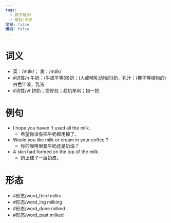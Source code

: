 ```yaml
---
tags:
  - 首字母/M
  - 级别/小学
掌握: false
模糊: false
---
```

# 词义
- 英：/mɪlk/； 美：/mɪlk/
- #词性/n  牛奶；(牛或羊等的)奶；(人或哺乳动物的)奶，乳汁；(椰子等植物的)白色汁液，乳液
- #词性/vt  挤奶；捞好处；趁机牟利；捞一把
# 例句
- I hope you haven 't used all the milk .
	- 希望你没有把牛奶都用掉了。
- Would you like milk or cream in your coffee ?
	- 你的咖啡里要牛奶还是奶油？
- A skin had formed on the top of the milk .
	- 奶上结了一层奶皮。
# 形态
- #形态/word_third milks
- #形态/word_ing milking
- #形态/word_done milked
- #形态/word_past milked
